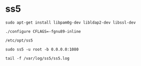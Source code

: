 # ss5

`sudo apt-get install libpam0g-dev libldap2-dev libssl-dev`

`./configure CFLAGS=-fgnu89-inline`

`/etc/opt/ss5`

`sudo ss5 -u root -b 0.0.0.0:1080`

`tail -f /var/log/ss5/ss5.log`
